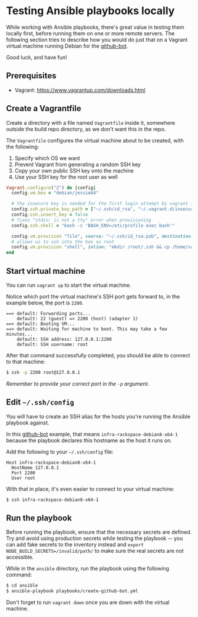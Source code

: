 # Testing Ansible playbooks locally

While working with Ansible playbooks, there's great value in testing them
locally first, before running them on one or more remote servers. The following
section tries to describe how you would do just that on a Vagrant virtual machine
running Debian for the [github-bot][].

Good luck, and have fun!

## Prerequisites

- Vagrant: https://www.vagrantup.com/downloads.html

## Create a Vagrantfile

Create a directory with a file named `Vagrantfile` inside it, somewhere outside
the build repo directory, as we don't want this in the repo.

The `Vagrantfile` configures the virtual machine about to be created, with the following:

1. Specify which OS we want
2. Prevent Vagrant from generating a random SSH key
3. Copy your own public SSH key onto the machine
4. Use your SSH key for the root user as well

```ruby
Vagrant.configure("2") do |config|
  config.vm.box = "debian/jessie64"

  # the insecure key is needed for the first login attempt by vagrant itself
  config.ssh.private_key_path = ["~/.ssh/id_rsa", "~/.vagrant.d/insecure_private_key"]
  config.ssh.insert_key = false
  # fixes "stdin: is not a tty" error when provisioning
  config.ssh.shell = "bash -c 'BASH_ENV=/etc/profile exec bash'"

  config.vm.provision "file", source: "~/.ssh/id_rsa.pub", destination: "~/.ssh/authorized_keys"
  # allows us to ssh into the box as root
  config.vm.provision "shell", inline: "mkdir /root/.ssh && cp /home/vagrant/.ssh/authorized_keys /root/.ssh/authorized_keys"
end
```

## Start virtual machine

You can run `vagrant up` to start the virtual machine.

Notice which port the virtual machine's SSH port gets forward to, in the example
below, the port is `2200`.

```
==> default: Forwarding ports...
    default: 22 (guest) => 2200 (host) (adapter 1)
==> default: Booting VM...
==> default: Waiting for machine to boot. This may take a few minutes...
    default: SSH address: 127.0.0.1:2200
    default: SSH username: root
```

After that command successfully completed, you should be able to connect to that machine:

```bash
$ ssh -p 2200 root@127.0.0.1
```

*Remember to provide your correct port in the `-p` argument.*

## Edit `~/.ssh/config`

You will have to create an SSH alias for the hosts you're running the Ansible playbook against.

In this [github-bot][] example, that means `infra-rackspace-debian8-x64-1` because
the playbook declares this hostname as the host it runs on.

Add the following to your `~/.ssh/config` file:

```
Host infra-rackspace-debian8-x64-1
  HostName 127.0.0.1
  Port 2200
  User root
```

With that in place, it's even easier to connect to your virtual machine:

```bash
$ ssh infra-rackspace-debian8-x64-1
```

## Run the playbook

Before running the playbook, ensure that the necessary secrets are defined.
Try and avoid using production secrets while testing the playbook -- you can add
fake secrets to the inventory instead and
`export NODE_BUILD_SECRETS=/invalid/path/` to make sure the real secrets are
not accessible.

While in the `ansible` directory, run the playbook using the following
command:

```bash
$ cd ansible
$ ansible-playbook playbooks/create-github-bot.yml
```

Don't forget to run `vagrant down` once you are down with the virtual machine.

[github-bot]: ../ansible/playbooks/create-github-bot.yml
